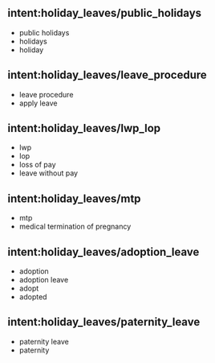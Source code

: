 ## intent:holiday_leaves/public_holidays
- public holidays
- holidays
- holiday

## intent:holiday_leaves/leave_procedure
- leave procedure
- apply leave

## intent:holiday_leaves/lwp_lop
- lwp
- lop
- loss of pay
- leave without pay

 ## intent:holiday_leaves/mtp
- mtp
- medical termination of pregnancy

## intent:holiday_leaves/adoption_leave
- adoption
- adoption leave
- adopt
- adopted

## intent:holiday_leaves/paternity_leave
- paternity leave
- paternity

